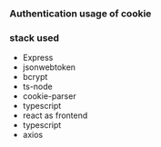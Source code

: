### Authentication usage of cookie

### stack used
- Express
- jsonwebtoken
- bcrypt
- ts-node
- cookie-parser
- typescript
- react as frontend
- typescript
- axios
